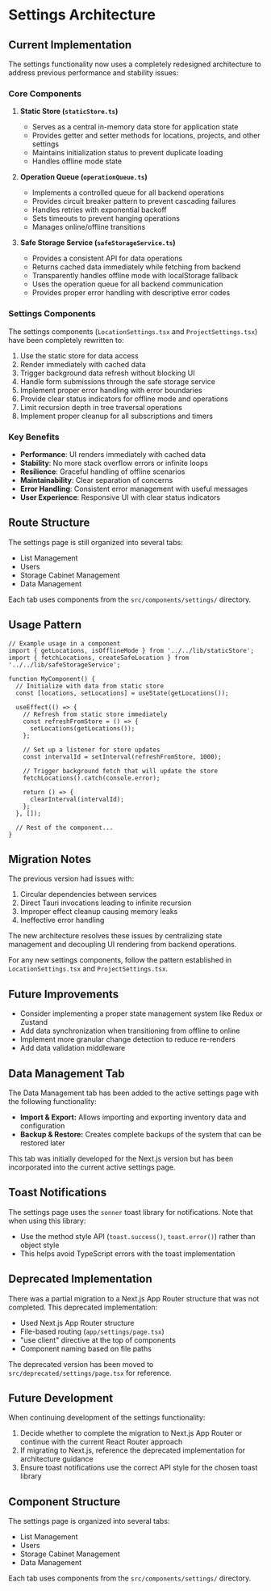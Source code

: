 # Settings Architecture

## Current Implementation

The settings functionality now uses a completely redesigned architecture to address previous performance and stability issues:

### Core Components

1. **Static Store (`staticStore.ts`)**
   - Serves as a central in-memory data store for application state
   - Provides getter and setter methods for locations, projects, and other settings
   - Maintains initialization status to prevent duplicate loading
   - Handles offline mode state

2. **Operation Queue (`operationQueue.ts`)**
   - Implements a controlled queue for all backend operations
   - Provides circuit breaker pattern to prevent cascading failures
   - Handles retries with exponential backoff
   - Sets timeouts to prevent hanging operations
   - Manages online/offline transitions

3. **Safe Storage Service (`safeStorageService.ts`)**
   - Provides a consistent API for data operations
   - Returns cached data immediately while fetching from backend
   - Transparently handles offline mode with localStorage fallback
   - Uses the operation queue for all backend communication
   - Provides proper error handling with descriptive error codes

### Settings Components

The settings components (`LocationSettings.tsx` and `ProjectSettings.tsx`) have been completely rewritten to:

1. Use the static store for data access
2. Render immediately with cached data
3. Trigger background data refresh without blocking UI
4. Handle form submissions through the safe storage service
5. Implement proper error handling with error boundaries
6. Provide clear status indicators for offline mode and operations
7. Limit recursion depth in tree traversal operations
8. Implement proper cleanup for all subscriptions and timers

### Key Benefits

- **Performance**: UI renders immediately with cached data
- **Stability**: No more stack overflow errors or infinite loops
- **Resilience**: Graceful handling of offline scenarios
- **Maintainability**: Clear separation of concerns
- **Error Handling**: Consistent error management with useful messages
- **User Experience**: Responsive UI with clear status indicators

## Route Structure

The settings page is still organized into several tabs:
- List Management
- Users
- Storage Cabinet Management
- Data Management

Each tab uses components from the `src/components/settings/` directory.

## Usage Pattern

```tsx
// Example usage in a component
import { getLocations, isOfflineMode } from '../../lib/staticStore';
import { fetchLocations, createSafeLocation } from '../../lib/safeStorageService';

function MyComponent() {
  // Initialize with data from static store
  const [locations, setLocations] = useState(getLocations());
  
  useEffect(() => {
    // Refresh from static store immediately
    const refreshFromStore = () => {
      setLocations(getLocations());
    };
    
    // Set up a listener for store updates
    const intervalId = setInterval(refreshFromStore, 1000);
    
    // Trigger background fetch that will update the store
    fetchLocations().catch(console.error);
    
    return () => {
      clearInterval(intervalId);
    };
  }, []);
  
  // Rest of the component...
}
```

## Migration Notes

The previous version had issues with:
1. Circular dependencies between services
2. Direct Tauri invocations leading to infinite recursion
3. Improper effect cleanup causing memory leaks
4. Ineffective error handling

The new architecture resolves these issues by centralizing state management and decoupling UI rendering from backend operations.

For any new settings components, follow the pattern established in `LocationSettings.tsx` and `ProjectSettings.tsx`.

## Future Improvements

- Consider implementing a proper state management system like Redux or Zustand
- Add data synchronization when transitioning from offline to online
- Implement more granular change detection to reduce re-renders
- Add data validation middleware

## Data Management Tab

The Data Management tab has been added to the active settings page with the following functionality:

- **Import & Export:** Allows importing and exporting inventory data and configuration
- **Backup & Restore:** Creates complete backups of the system that can be restored later

This tab was initially developed for the Next.js version but has been incorporated into the current active settings page.

## Toast Notifications

The settings page uses the `sonner` toast library for notifications. Note that when using this library:

- Use the method style API (`toast.success()`, `toast.error()`) rather than object style
- This helps avoid TypeScript errors with the toast implementation

## Deprecated Implementation

There was a partial migration to a Next.js App Router structure that was not completed. This deprecated implementation:

- Used Next.js App Router structure
- File-based routing (`app/settings/page.tsx`)
- "use client" directive at the top of components
- Component naming based on file paths

The deprecated version has been moved to `src/deprecated/settings/page.tsx` for reference.

## Future Development

When continuing development of the settings functionality:

1. Decide whether to complete the migration to Next.js App Router or continue with the current React Router approach
2. If migrating to Next.js, reference the deprecated implementation for architecture guidance
3. Ensure toast notifications use the correct API style for the chosen toast library

## Component Structure

The settings page is organized into several tabs:
- List Management
- Users
- Storage Cabinet Management
- Data Management

Each tab uses components from the `src/components/settings/` directory. 